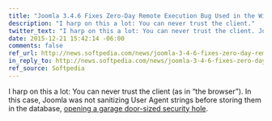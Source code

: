 ```yaml
---
title: "Joomla 3.4.6 Fixes Zero-Day Remote Execution Bug Used in the Wild"
description: "I harp on this a lot: You can never trust the client."
twitter_text: "I harp on this a lot: You can never trust the client. Joomla did & it bit them in the tush."
date: 2015-12-21 15:42:14 -06:00
comments: false
ref_url: http://news.softpedia.com/news/joomla-3-4-6-fixes-zero-day-remote-execution-bug-used-in-the-wild-497599.shtml
in_reply_to: http://news.softpedia.com/news/joomla-3-4-6-fixes-zero-day-remote-execution-bug-used-in-the-wild-497599.shtml
ref_source: Softpedia
---
```


I harp on this a lot: You can never trust the client (as in “the browser”). In this case, Joomla was not sanitizing User Agent strings before storing them in the database, [opening a garage door-sized security hole](https://developer.joomla.org/security-centre/630-20151214-core-remote-code-execution-vulnerability.html).